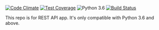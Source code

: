 [![Code Climate](https://codeclimate.com/github/faruken/science/badges/gpa.svg)](https://codeclimate.com/github/faruken/science)
[![Test Coverage](https://codeclimate.com/github/faruken/science/badges/coverage.svg)](https://codeclimate.com/github/faruken/science/coverage)
![Python 3.6](https://img.shields.io/badge/python-3.6-brightgreen.svg)
[![Build Status](https://travis-ci.org/faruken/science.svg?branch=master)](https://travis-ci.org/faruken/science)

This repo is for REST API app. It's only compatible with Python 3.6 and above.
